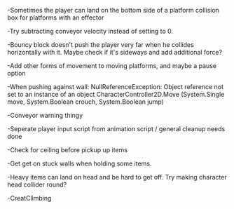 -Sometimes the player can land on the bottom side of a platform collision box for platforms with an effector

-Try subtracting conveyor velocity instead of setting to 0.

-Bouncy block doesn't push the player very far when he collides horizontally with it. Maybe check if it's sideways and add additional force?

-Add other forms of movement to moving platforms, and maybe a pause option

-When pushing against wall:
NullReferenceException: Object reference not set to an instance of an object
CharacterController2D.Move (System.Single move, System.Boolean crouch, System.Boolean jump)

-Conveyor warning thingy

-Seperate player input script from animation script / general cleanup needs done

-Check for ceiling before pickup up items

-Get get on stuck walls when holding some items.

-Heavy items can land on head and be hard to get off. Try making character head collider round?

-CreatClimbing
